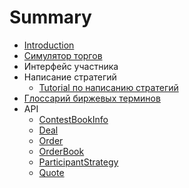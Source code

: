 # Summary

* [Introduction](README.md)
* [Симулятор торгов](docs/simulator.md)
* Интерфейс участника
* Написание стратегий
   * [Tutorial по написанию стратегий](./docs/strategy_tutorial.md)
* [Глоссарий биржевых терминов](docs/exchange_terms.md)
* API
   * [ContestBookInfo](api/ContestBookInfo.md)
   * [Deal](api/Deal.md)
   * [Order](api/Order.md)
   * [OrderBook](api/OrderBook.md)
   * [ParticipantStrategy](api/ParticipantStrategy.md)
   * [Quote](api/Quote.md)


